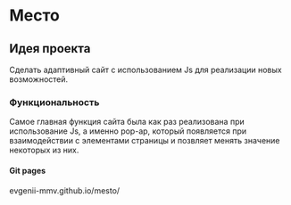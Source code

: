 # Место
## Идея проекта
Сделать адаптивный сайт с использованием Js для реализации новых возможностей.
### Функциональность
Самое главная функция сайта была как раз реализована при использование Js, а именно pop-ap, который появляется при взаимодействии с элементами страницы и позвляет менять значение некоторых из них.
#### Git pages
evgenii-mmv.github.io/mesto/
